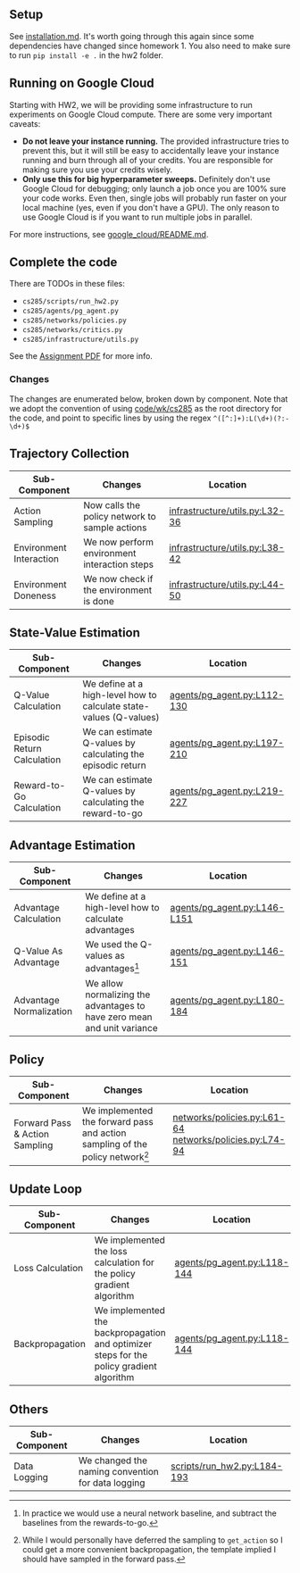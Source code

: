 ## Setup

See [installation.md](installation.md). It's worth going through this again since some dependencies have changed since homework 1. You also need to make sure to run `pip install -e .` in the hw2 folder.

## Running on Google Cloud
Starting with HW2, we will be providing some infrastructure to run experiments on Google Cloud compute. There are some very important caveats:

- **Do not leave your instance running.** The provided infrastructure tries to prevent this, but it will still be easy to accidentally leave your instance running and burn through all of your credits. You are responsible for making sure you use your credits wisely.
- **Only use this for big hyperparameter sweeps.** Definitely don't use Google Cloud for debugging; only launch a job once you are 100% sure your code works. Even then, single jobs will probably run faster on your local machine (yes, even if you don't have a GPU). The only reason to use Google Cloud is if you want to run multiple jobs in parallel.

For more instructions, see [google_cloud/README.md](google_cloud/README.md).

## Complete the code

There are TODOs in these files:

- `cs285/scripts/run_hw2.py`
- `cs285/agents/pg_agent.py`
- `cs285/networks/policies.py`
- `cs285/networks/critics.py`
- `cs285/infrastructure/utils.py`

See the [Assignment PDF](hw2.pdf) for more info.

### Changes
The changes are enumerated below, broken down by component.
Note that we adopt the convention of using [code/wk/cs285](../../code/wk3/cs285)
as the root directory for the code, and point to specific lines by using the regex
`^([^:]+):L(\d+)(?:-\d+)$`

## Trajectory Collection

| Sub-Component | Changes | Location |
|---------------|---------|----------|
| Action Sampling | Now calls the policy network to sample actions | [infrastructure/utils.py:L32-36](../../code/wk3/cs285/infrastructure/utils.py) |
| Environment Interaction | We now perform environment interaction steps | [infrastructure/utils.py:L38-42](../../code/wk3/cs285/infrastructure/utils.py) |
| Environment Doneness | We now check if the environment is done | [infrastructure/utils.py:L44-50](../../code/wk3/cs285/infrastructure/utils.py) |

## State-Value Estimation

| Sub-Component | Changes | Location |
|---------------|---------|----------|
| Q-Value Calculation | We define at a high-level how to calculate state-values (Q-values) | [agents/pg_agent.py:L112-130](../../code/wk3/cs285/agents/pg_agent.py) |
| Episodic Return Calculation | We can estimate Q-values by calculating the episodic return | [agents/pg_agent.py:L197-210](../../code/wk3/cs285/agents/pg_agent.py) |
| Reward-to-Go Calculation | We can estimate Q-values by calculating the reward-to-go | [agents/pg_agent.py:L219-227](../../code/wk3/cs285/agents/pg_agent.py) |

## Advantage Estimation

| Sub-Component | Changes | Location |
|---------------|---------|----------|
| Advantage Calculation | We define at a high-level how to calculate advantages | [agents/pg_agent.py:L146-L151](../../code/wk3/cs285/agents/pg_agent.py) |
| Q-Value As Advantage | We used the Q-values as advantages[^1] | [agents/pg_agent.py:L146-151](../../code/wk3/cs285/agents/pg_agent.py) |
| Advantage Normalization | We allow normalizing the advantages to have zero mean and unit variance | [agents/pg_agent.py:L180-184](../../code/wk3/cs285/agents/pg_agent.py) |

## Policy

| Sub-Component | Changes | Location |
|---------------|---------|----------|
| Forward Pass & Action Sampling | We implemented the forward pass and action sampling of the policy network[^2] | [networks/policies.py:L61-64](../../code/wk3/cs285/networks/policies.py)<br>[networks/policies.py:L74-94](../../code/wk3/cs285/networks/policies.py) |

## Update Loop

| Sub-Component | Changes | Location |
|---------------|---------|----------|
| Loss Calculation | We implemented the loss calculation for the policy gradient algorithm | [agents/pg_agent.py:L118-144](../../code/wk3/cs285/agents/pg_agent.py) |
| Backpropagation | We implemented the backpropagation and optimizer steps for the policy gradient algorithm | [agents/pg_agent.py:L118-144](../../code/wk3/cs285/agents/pg_agent.py) |

## Others
| Sub-Component | Changes | Location |
|---------------|---------|----------|
| Data Logging | We changed the naming convention for data logging | [scripts/run_hw2.py:L184-193](../../code/wk3/cs285/scripts/run_hw2.py) |


[^1]: In practice we would use a neural network baseline, and subtract the baselines from the rewards-to-go.

[^2]: While I would personally have deferred the sampling to `get_action` so I could get a more convenient backpropagation, the template implied I should have sampled in the forward pass.